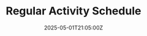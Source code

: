 ---
title: Regular Activity Schedule
linkTitle: Regular Activity Schedule
date: '2025-05-01T21:05:00Z'
weight: 1
description: No content
draft: false
ref: regular-activity-schedule
---